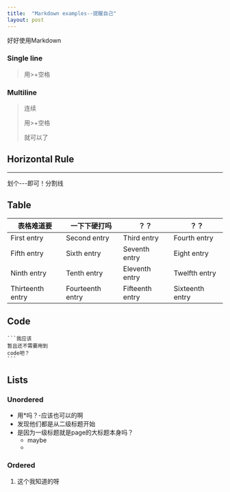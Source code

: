 ```yaml
---
title:  "Markdown examples--提醒自己"
layout: post
---
```


好好使用Markdown



### Single line

> 用>+空格

### Multiline

> 连续
> 
> 用>+空格
> 
> 就可以了

## Horizontal Rule

---
划个---即可！分割线

## Table

| 表格难道要          | 一下下硬打吗     |     ？？     | ？？         |
|------------------|------------------|-----------------|-----------------|
| First entry      | Second entry     | Third entry     | Fourth entry    |
| Fifth entry      | Sixth entry      | Seventh entry   | Eight entry     |
| Ninth entry      | Tenth entry      | Eleventh entry  | Twelfth entry   |
| Thirteenth entry | Fourteenth entry | Fifteenth entry | Sixteenth entry |

## Code


````
```我应该
暂且还不需要用到
code吧？
```
````

## Lists

### Unordered

* 用*吗？-应该也可以的啊
* 发现他们都是从二级标题开始
* 是因为一级标题就是page的大标题本身吗？
    * maybe
    * 

### Ordered

1. 这个我知道的呀
